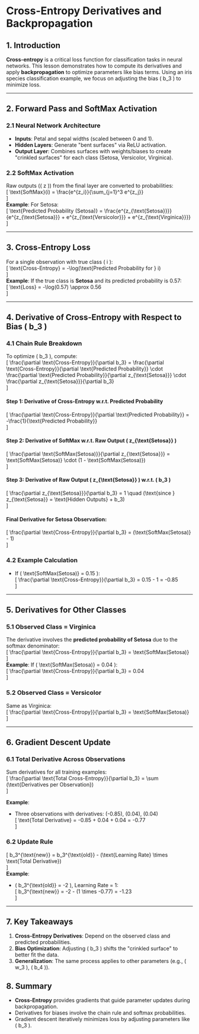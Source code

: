 # Cross-Entropy Derivatives and Backpropagation  

## **1. Introduction**  
**Cross-entropy** is a critical loss function for classification tasks in neural networks. This lesson demonstrates how to compute its derivatives and apply **backpropagation** to optimize parameters like bias terms. Using an iris species classification example, we focus on adjusting the bias \( b_3 \) to minimize loss.  

---

## **2. Forward Pass and SoftMax Activation**  

### **2.1 Neural Network Architecture**  
- **Inputs**: Petal and sepal widths (scaled between 0 and 1).  
- **Hidden Layers**: Generate "bent surfaces" via ReLU activation.  
- **Output Layer**: Combines surfaces with weights/biases to create "crinkled surfaces" for each class (Setosa, Versicolor, Virginica).  

### **2.2 SoftMax Activation**  
Raw outputs (\( z \)) from the final layer are converted to probabilities:  
\[
\text{SoftMax}(i) = \frac{e^{z_i}}{\sum_{j=1}^3 e^{z_j}}  
\]  
**Example**: For Setosa:  
\[
\text{Predicted Probability (Setosa)} = \frac{e^{z_{\text{Setosa}}}}{e^{z_{\text{Setosa}}} + e^{z_{\text{Versicolor}}} + e^{z_{\text{Virginica}}}}  
\]  

---

## **3. Cross-Entropy Loss**  
For a single observation with true class \( i \):  
\[
\text{Cross-Entropy} = -\log(\text{Predicted Probability for } i)  
\]  
**Example**: If the true class is **Setosa** and its predicted probability is 0.57:  
\[
\text{Loss} = -\log(0.57) \approx 0.56  
\]  

---

## **4. Derivative of Cross-Entropy with Respect to Bias \( b_3 \)**  

### **4.1 Chain Rule Breakdown**  
To optimize \( b_3 \), compute:  
\[
\frac{\partial \text{Cross-Entropy}}{\partial b_3} = \frac{\partial \text{Cross-Entropy}}{\partial \text{Predicted Probability}} \cdot \frac{\partial \text{Predicted Probability}}{\partial z_{\text{Setosa}}} \cdot \frac{\partial z_{\text{Setosa}}}{\partial b_3}  
\]  

#### **Step 1: Derivative of Cross-Entropy w.r.t. Predicted Probability**  
\[
\frac{\partial \text{Cross-Entropy}}{\partial \text{Predicted Probability}} = -\frac{1}{\text{Predicted Probability}}  
\]  

#### **Step 2: Derivative of SoftMax w.r.t. Raw Output \( z_{\text{Setosa}} \)**  
\[
\frac{\partial \text{SoftMax(Setosa)}}{\partial z_{\text{Setosa}}} = \text{SoftMax(Setosa)} \cdot (1 - \text{SoftMax(Setosa)})  
\]  

#### **Step 3: Derivative of Raw Output \( z_{\text{Setosa}} \) w.r.t. \( b_3 \)**  
\[
\frac{\partial z_{\text{Setosa}}}{\partial b_3} = 1 \quad (\text{since } z_{\text{Setosa}} = \text{Hidden Outputs} + b_3)  
\]  

#### **Final Derivative for Setosa Observation**:  
\[
\frac{\partial \text{Cross-Entropy}}{\partial b_3} = (\text{SoftMax(Setosa)} - 1)  
\]  

### **4.2 Example Calculation**  
- If \( \text{SoftMax(Setosa)} = 0.15 \):  
\[
\frac{\partial \text{Cross-Entropy}}{\partial b_3} = 0.15 - 1 = -0.85  
\]  

---

## **5. Derivatives for Other Classes**  

### **5.1 Observed Class = Virginica**  
The derivative involves the **predicted probability of Setosa** due to the softmax denominator:  
\[
\frac{\partial \text{Cross-Entropy}}{\partial b_3} = \text{SoftMax(Setosa)}  
\]  
**Example**: If \( \text{SoftMax(Setosa)} = 0.04 \):  
\[
\frac{\partial \text{Cross-Entropy}}{\partial b_3} = 0.04  
\]  

### **5.2 Observed Class = Versicolor**  
Same as Virginica:  
\[
\frac{\partial \text{Cross-Entropy}}{\partial b_3} = \text{SoftMax(Setosa)}  
\]  

---

## **6. Gradient Descent Update**  

### **6.1 Total Derivative Across Observations**  
Sum derivatives for all training examples:  
\[
\frac{\partial \text{Total Cross-Entropy}}{\partial b_3} = \sum (\text{Derivatives per Observation})  
\]  

**Example**:  
- Three observations with derivatives: \(-0.85\), \(0.04\), \(0.04\)  
\[
\text{Total Derivative} = -0.85 + 0.04 + 0.04 = -0.77  
\]  

### **6.2 Update Rule**  
\[
b_3^{\text{new}} = b_3^{\text{old}} - (\text{Learning Rate} \times \text{Total Derivative})  
\]  
**Example**:  
- \( b_3^{\text{old}} = -2 \), Learning Rate = 1:  
\[
b_3^{\text{new}} = -2 - (1 \times -0.77) = -1.23  
\]  

---

## **7. Key Takeaways**  
1. **Cross-Entropy Derivatives**: Depend on the observed class and predicted probabilities.  
2. **Bias Optimization**: Adjusting \( b_3 \) shifts the "crinkled surface" to better fit the data.  
3. **Generalization**: The same process applies to other parameters (e.g., \( w_3 \), \( b_4 \)).  

## **8. Summary**  
- **Cross-Entropy** provides gradients that guide parameter updates during backpropagation.  
- Derivatives for biases involve the chain rule and softmax probabilities.  
- Gradient descent iteratively minimizes loss by adjusting parameters like \( b_3 \).  
